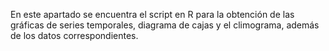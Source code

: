 En este apartado se encuentra el script en R para la obtención de las gráficas de series temporales, diagrama de cajas y el climograma, además de los datos correspondientes.
